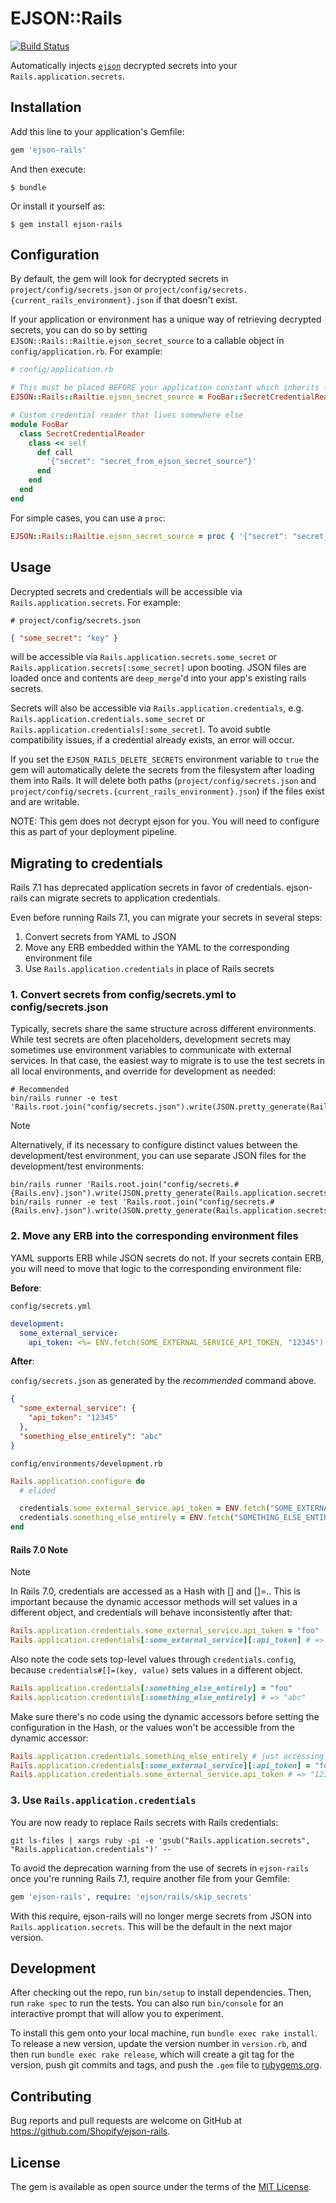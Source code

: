 # EJSON::Rails

[![Build Status](https://github.com/Shopify/ejson-rails/workflows/CI/badge.svg?branch=main)](https://github.com/Shopify/ejson-rails/actions?query=branch%3Amain)

Automatically injects [`ejson`](https://github.com/Shopify/ejson) decrypted secrets into your `Rails.application.secrets`.

## Installation

Add this line to your application's Gemfile:

```ruby
gem 'ejson-rails'
```

And then execute:

    $ bundle

Or install it yourself as:

    $ gem install ejson-rails

## Configuration

By default, the gem will look for decrypted secrets in `project/config/secrets.json` or `project/config/secrets.{current_rails_environment}.json` if that doesn't exist.

If your application or environment has a unique way of retrieving decrypted secrets, you can do so by setting `EJSON::Rails::Railtie.ejson_secret_source` to a callable object in `config/application.rb`. For example:

```ruby
# config/application.rb

# This must be placed BEFORE your application constant which inherits from Rails::Application
EJSON::Rails::Railtie.ejson_secret_source = FooBar::SecretCredentialReader

# Custom credential reader that lives somewhere else
module FooBar
  class SecretCredentialReader
    class << self
      def call
        '{"secret": "secret_from_ejson_secret_source"}'
      end
    end
  end
end
```

For simple cases, you can use a `proc`:

```ruby
EJSON::Rails::Railtie.ejson_secret_source = proc { '{"secret": "secret_from_ejson_secret_source"}' }
```

## Usage

Decrypted secrets and credentials will be accessible via `Rails.application.secrets`. For example:

`# project/config/secrets.json`

```json
{ "some_secret": "key" }
```

will be accessible via `Rails.application.secrets.some_secret` or `Rails.application.secrets[:some_secret]` upon booting. JSON files are loaded once and contents are `deep_merge`'d into your app's existing rails secrets.

Secrets will also be accessible via `Rails.application.credentials`, e.g. `Rails.application.credentials.some_secret` or `Rails.application.credentials[:some_secret]`. To avoid subtle compatibility issues, if a credential already exists, an error will occur.

If you set the `EJSON_RAILS_DELETE_SECRETS` environment variable to `true` the gem will automatically delete the secrets from the filesystem after loading them into Rails. It will delete both paths (`project/config/secrets.json` and `project/config/secrets.{current_rails_environment}.json`) if the files exist and are writable.

NOTE: This gem does not decrypt ejson for you. You will need to configure this as part of your deployment pipeline.

## Migrating to credentials

Rails 7.1 has deprecated application secrets in favor of credentials. ejson-rails can migrate secrets to application credentials.

Even before running Rails 7.1, you can migrate your secrets in several steps:

1. Convert secrets from YAML to JSON
2. Move any ERB embedded within the YAML to the corresponding environment file
3. Use `Rails.application.credentials` in place of Rails secrets

### 1. Convert secrets from config/secrets.yml to config/secrets.json

Typically, secrets share the same structure across different environments. While test secrets are often placeholders, development secrets may sometimes use environment variables to communicate with external services.
In that case, the easiest way to migrate is to use the test secrets in all local environments, and override for development as needed:

```sh-session
# Recommended
bin/rails runner -e test 'Rails.root.join("config/secrets.json").write(JSON.pretty_generate(Rails.application.secrets.to_h.without(:secret_key_base)))'
```

> [!NOTE]
> Alternatively, if its necessary to configure distinct values between the development/test environment, you can use separate JSON files for the development/test environments:
>
> ```sh-session
> bin/rails runner 'Rails.root.join("config/secrets.#{Rails.env}.json").write(JSON.pretty_generate(Rails.application.secrets.to_h.without(:secret_key_base)))'
> bin/rails runner -e test 'Rails.root.join("config/secrets.#{Rails.env}.json").write(JSON.pretty_generate(Rails.application.secrets.to_h.without(:secret_key_base)))'
> ```

### 2. Move any ERB into the corresponding environment files

YAML supports ERB while JSON secrets do not. If your secrets contain ERB, you will need to move that logic to the corresponding environment file:

**Before**:

`config/secrets.yml`

```yaml
development:
  some_external_service:
    api_token: <%= ENV.fetch(SOME_EXTERNAL_SERVICE_API_TOKEN, "12345") %>
```

**After**:

`config/secrets.json` as generated by the _recommended_ command above.

```json
{
  "some_external_service": {
    "api_token": "12345"
  },
  "something_else_entirely": "abc"
}
```

`config/environments/development.rb`

```ruby
Rails.application.configure do
  # elided

  credentials.some_external_service.api_token = ENV.fetch("SOME_EXTERNAL_SERVICE_API_TOKEN", "12345")
  credentials.something_else_entirely = ENV.fetch("SOMETHING_ELSE_ENTIRELY", "abc")
end
```

#### Rails 7.0 Note

> [!NOTE]
> In Rails 7.0, credentials are accessed as a Hash with [] and []=.. This is important because the dynamic accessor methods will set values in a different object, and credentials will behave inconsistently after that:

```ruby
Rails.application.credentials.some_external_service.api_token = "foo"
Rails.application.credentials[:some_external_service][:api_token] # => "12345"
```

Also note the code sets top-level values through `credentials.config`, because `credentials#[]=(key, value)` sets values in a different object.

```ruby
Rails.application.credentials[:something_else_entirely] = "foo"
Rails.application.credentials[:something_else_entirely] # => "abc"
```

Make sure there's no code using the dynamic accessors before setting the configuration in the Hash, or the values won't be accessible from the dynamic accessor:

```ruby
Rails.application.credentials.something_else_entirely # just accessing is enough to cause the issue
Rails.application.credentials[:some_external_service][:api_token] = "foo"
Rails.application.credentials.some_external_service.api_token # => "12345"
```

### 3. Use `Rails.application.credentials`

You are now ready to replace Rails secrets with Rails credentials:

```sh-session
git ls-files | xargs ruby -pi -e 'gsub("Rails.application.secrets", "Rails.application.credentials")' --
```

To avoid the deprecation warning from the use of secrets in `ejson-rails` once you're running Rails 7.1, require another file from your Gemfile:

```ruby
gem 'ejson-rails', require: 'ejson/rails/skip_secrets'
```

With this require, ejson-rails will no longer merge secrets from JSON into `Rails.application.secrets`. This will be the default in the next major version.

## Development

After checking out the repo, run `bin/setup` to install dependencies. Then, run `rake spec` to run the tests. You can also run `bin/console` for an interactive prompt that will allow you to experiment.

To install this gem onto your local machine, run `bundle exec rake install`. To release a new version, update the version number in `version.rb`, and then run `bundle exec rake release`, which will create a git tag for the version, push git commits and tags, and push the `.gem` file to [rubygems.org](https://rubygems.org).

## Contributing

Bug reports and pull requests are welcome on GitHub at https://github.com/Shopify/ejson-rails.

## License

The gem is available as open source under the terms of the [MIT License](https://opensource.org/licenses/MIT).
